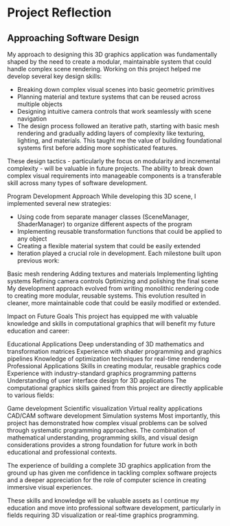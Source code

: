 # Project Reflection
## Approaching Software Design
My approach to designing this 3D graphics application was fundamentally shaped by the need to create a modular, maintainable system that could handle complex scene rendering. Working on this project helped me develop several key design skills:

- Breaking down complex visual scenes into basic geometric primitives
- Planning material and texture systems that can be reused across multiple objects
- Designing intuitive camera controls that work seamlessly with scene navigation
- The design process followed an iterative path, starting with basic mesh rendering and gradually adding layers of complexity like texturing, lighting, and materials. This taught me the value of building foundational systems first before adding more sophisticated features.

These design tactics - particularly the focus on modularity and incremental complexity - will be valuable in future projects. The ability to break down complex visual requirements into manageable components is a transferable skill across many types of software development.

Program Development Approach
While developing this 3D scene, I implemented several new strategies:

- Using code from separate manager classes (SceneManager, ShaderManager) to organize different aspects of the program
- Implementing reusable transformation functions that could be applied to any object
- Creating a flexible material system that could be easily extended
- Iteration played a crucial role in development. Each milestone built upon previous work:

Basic mesh rendering
Adding textures and materials
Implementing lighting systems
Refining camera controls
Optimizing and polishing the final scene
My development approach evolved from writing monolithic rendering code to creating more modular, reusable systems. This evolution resulted in cleaner, more maintainable code that could be easily modified or extended.

Impact on Future Goals
This project has equipped me with valuable knowledge and skills in computational graphics that will benefit my future education and career:

Educational Applications
Deep understanding of 3D mathematics and transformation matrices
Experience with shader programming and graphics pipelines
Knowledge of optimization techniques for real-time rendering
Professional Applications
Skills in creating modular, reusable graphics code
Experience with industry-standard graphics programming patterns
Understanding of user interface design for 3D applications
The computational graphics skills gained from this project are directly applicable to various fields:

Game development
Scientific visualization
Virtual reality applications
CAD/CAM software development
Simulation systems
Most importantly, this project has demonstrated how complex visual problems can be solved through systematic programming approaches. The combination of mathematical understanding, programming skills, and visual design considerations provides a strong foundation for future work in both educational and professional contexts.

The experience of building a complete 3D graphics application from the ground up has given me confidence in tackling complex software projects and a deeper appreciation for the role of computer science in creating immersive visual experiences.

These skills and knowledge will be valuable assets as I continue my education and move into professional software development, particularly in fields requiring 3D visualization or real-time graphics programming.
